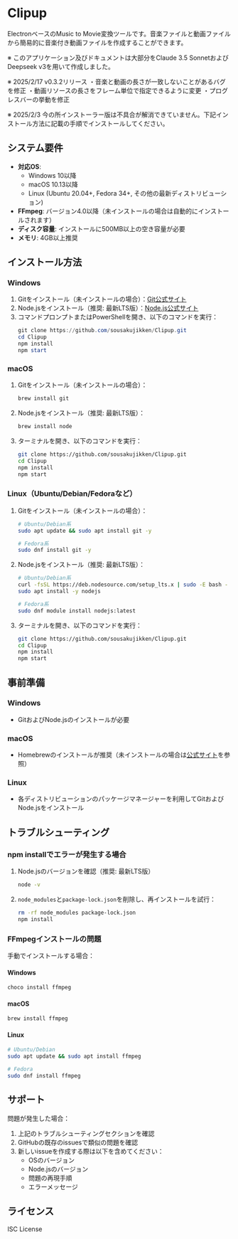 # Clipup

ElectronベースのMusic to Movie変換ツールです。音楽ファイルと動画ファイルから簡易的に音楽付き動画ファイルを作成することができます。

※ このアプリケーション及びドキュメントは大部分をClaude 3.5 SonnetおよびDeepseek v3を用いて作成しました。

※ 2025/2/17 v0.3.2リリース
・音楽と動画の長さが一致しないことがあるバグを修正
・動画リソースの長さをフレーム単位で指定できるように変更
・プログレスバーの挙動を修正

※ 2025/2/3 今の所インストーラー版は不具合が解消できていません。下記インストール方法に記載の手順でインストールしてください。

## システム要件

- **対応OS**:
  - Windows 10以降
  - macOS 10.13以降
  - Linux (Ubuntu 20.04+, Fedora 34+, その他の最新ディストリビューション)
- **FFmpeg**: バージョン4.0以降（未インストールの場合は自動的にインストールされます）
- **ディスク容量**: インストールに500MB以上の空き容量が必要
- **メモリ**: 4GB以上推奨

## インストール方法

### Windows

1. Gitをインストール（未インストールの場合）：[Git公式サイト](https://git-scm.com/downloads)
2. Node.jsをインストール（推奨: 最新LTS版）：[Node.js公式サイト](https://nodejs.org/)
3. コマンドプロンプトまたはPowerShellを開き、以下のコマンドを実行：
   ```powershell
   git clone https://github.com/sousakujikken/Clipup.git
   cd Clipup
   npm install
   npm start
   ```

### macOS

1. Gitをインストール（未インストールの場合）：
   ```bash
   brew install git
   ```
2. Node.jsをインストール（推奨: 最新LTS版）：
   ```bash
   brew install node
   ```
3. ターミナルを開き、以下のコマンドを実行：
   ```bash
   git clone https://github.com/sousakujikken/Clipup.git
   cd Clipup
   npm install
   npm start
   ```

### Linux（Ubuntu/Debian/Fedoraなど）

1. Gitをインストール（未インストールの場合）：
   ```bash
   # Ubuntu/Debian系
   sudo apt update && sudo apt install git -y
   
   # Fedora系
   sudo dnf install git -y
   ```
2. Node.jsをインストール（推奨: 最新LTS版）：
   ```bash
   # Ubuntu/Debian系
   curl -fsSL https://deb.nodesource.com/setup_lts.x | sudo -E bash -
   sudo apt install -y nodejs
   
   # Fedora系
   sudo dnf module install nodejs:latest
   ```
3. ターミナルを開き、以下のコマンドを実行：
   ```bash
   git clone https://github.com/sousakujikken/Clipup.git
   cd Clipup
   npm install
   npm start
   ```

## 事前準備

### Windows
- GitおよびNode.jsのインストールが必要

### macOS
- Homebrewのインストールが推奨（未インストールの場合は[公式サイト](https://brew.sh/)を参照）

### Linux
- 各ディストリビューションのパッケージマネージャーを利用してGitおよびNode.jsをインストール

## トラブルシューティング

### npm installでエラーが発生する場合
1. Node.jsのバージョンを確認（推奨: 最新LTS版）
   ```bash
   node -v
   ```
2. `node_modules`と`package-lock.json`を削除し、再インストールを試行：
   ```bash
   rm -rf node_modules package-lock.json
   npm install
   ```

### FFmpegインストールの問題
手動でインストールする場合：

#### Windows
```powershell
choco install ffmpeg
```

#### macOS
```bash
brew install ffmpeg
```

#### Linux
```bash
# Ubuntu/Debian
sudo apt update && sudo apt install ffmpeg

# Fedora
sudo dnf install ffmpeg
```

## サポート

問題が発生した場合：
1. 上記のトラブルシューティングセクションを確認
2. GitHubの既存のissuesで類似の問題を確認
3. 新しいissueを作成する際は以下を含めてください：
   - OSのバージョン
   - Node.jsのバージョン
   - 問題の再現手順
   - エラーメッセージ

## ライセンス

ISC License
